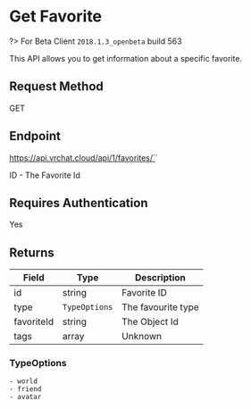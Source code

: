 # Get Favorite 

?> For Beta Client `2018.1.3_openbeta` build 563

This API allows you to get information about a specific favorite.

## Request Method 
GET

## Endpoint
https://api.vrchat.cloud/api/1/favorites/`<ID>`

ID - The Favorite Id

## Requires Authentication
Yes

## Returns 

Field | Type | Description
------|------|------------
id | string | Favorite ID
type | `TypeOptions` | The favourite type
favoriteId | string | The Object Id
tags | array | Unknown

### TypeOptions

    - world
    - friend
    - avatar
